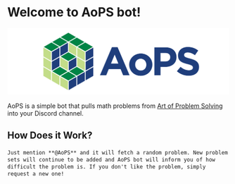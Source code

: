 # Welcome to AoPS bot!

![logo](https://raw.githubusercontent.com/aops-bot/aops-bot.github.io/master/img/aops-logo.png)

AoPS is a simple bot that pulls math problems from [Art of Problem Solving](https://artofproblemsolving.com) into your Discord channel.

## How Does it Work?

```
Just mention **@AoPS** and it will fetch a random problem. New problem sets will continue to be added and AoPS bot will inform you of how difficult the problem is. If you don't like the problem, simply request a new one!
```
